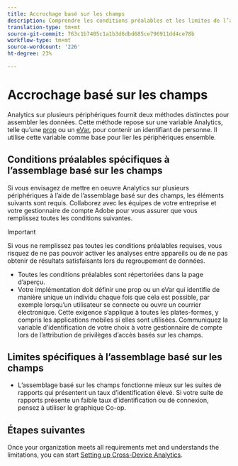 ```yaml
---
title: Accrochage basé sur les champs
description: Comprendre les conditions préalables et les limites de l’assemblage de données à l’aide de l’assemblage basé sur des champs.
translation-type: tm+mt
source-git-commit: 763c1b7405c1a1b3d6dbd685ce796911dd4ce78b
workflow-type: tm+mt
source-wordcount: '226'
ht-degree: 23%

---
```



# Accrochage basé sur les champs

Analytics sur plusieurs périphériques fournit deux méthodes distinctes pour assembler les données. Cette méthode repose sur une variable Analytics, telle qu’une [prop](/help/implement/vars/page-vars/prop.md) ou un [eVar](/help/implement/vars/page-vars/evar.md), pour contenir un identifiant de personne. Il utilise cette variable comme base pour lier les périphériques ensemble.

## Conditions préalables spécifiques à l’assemblage basé sur les champs

Si vous envisagez de mettre en oeuvre Analytics sur plusieurs périphériques à l’aide de l’assemblage basé sur des champs, les éléments suivants sont requis. Collaborez avec les équipes de votre entreprise et votre gestionnaire de compte Adobe pour vous assurer que vous remplissez toutes les conditions suivantes.

>[!IMPORTANT]
>
>Si vous ne remplissez pas toutes les conditions préalables requises, vous risquez de ne pas pouvoir activer les analyses entre appareils ou de ne pas obtenir de résultats satisfaisants lors du regroupement de données.

* Toutes les conditions préalables sont répertoriées dans la page [](overview.md)d’aperçu.
* Votre implémentation doit définir une prop ou un eVar qui identifie de manière unique un individu chaque fois que cela est possible, par exemple lorsqu’un utilisateur se connecte ou ouvre un courrier électronique. Cette exigence s’applique à toutes les plates-formes, y compris les applications mobiles si elles sont utilisées. Communiquez la variable d’identification de votre choix à votre gestionnaire de compte lors de l’attribution de privilèges d’accès basés sur les champs.

## Limites spécifiques à l’assemblage basé sur les champs

* L’assemblage basé sur les champs fonctionne mieux sur les suites de rapports qui présentent un taux d’identification élevé. Si votre suite de rapports présente un faible taux d’identification ou de connexion, pensez à utiliser le graphique [](device-graph.md)Co-op.

## Étapes suivantes

Once your organization meets all requirements met and understands the limitations, you can start [Setting up Cross-Device Analytics](setup.md).